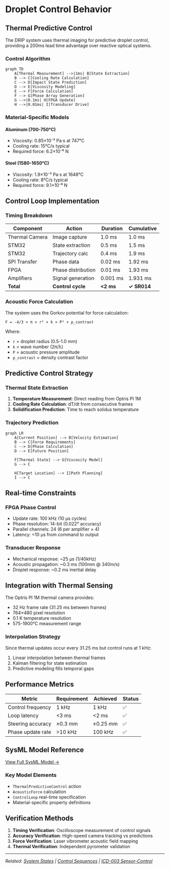 # Droplet Control Behavior

## Thermal Predictive Control

The DRIP system uses thermal imaging for predictive droplet control, providing a 200ms lead time advantage over reactive optical systems.

### Control Algorithm

```mermaid
graph TD
    A[Thermal Measurement] -->|1ms| B[State Extraction]
    B --> C[Cooling Rate Calculation]
    C --> D[Impact State Prediction]
    D --> E[Viscosity Modeling]
    E --> F[Force Calculation]
    F --> G[Phase Array Generation]
    G -->|0.1ms| H[FPGA Update]
    H -->|0.01ms| I[Transducer Drive]
```

### Material-Specific Models

#### Aluminum (700-750°C)
- Viscosity: 0.85×10⁻³ Pa·s at 747°C
- Cooling rate: 15°C/s typical
- Required force: 6.2×10⁻⁶ N

#### Steel (1580-1650°C)
- Viscosity: 1.9×10⁻³ Pa·s at 1648°C
- Cooling rate: 8°C/s typical
- Required force: 9.1×10⁻⁶ N

## Control Loop Implementation

### Timing Breakdown

| Component | Action | Duration | Cumulative |
|-----------|--------|----------|------------|
| Thermal Camera | Image capture | 1.0 ms | 1.0 ms |
| STM32 | State extraction | 0.5 ms | 1.5 ms |
| STM32 | Trajectory calc | 0.4 ms | 1.9 ms |
| SPI Transfer | Phase data | 0.02 ms | 1.92 ms |
| FPGA | Phase distribution | 0.01 ms | 1.93 ms |
| Amplifiers | Signal generation | 0.001 ms | 1.931 ms |
| **Total** | **Control cycle** | **<2 ms** | **✓ SR014** |

### Acoustic Force Calculation

The system uses the Gorkov potential for force calculation:

```
F = -4/3 × π × r³ × k × P² × ρ_contrast
```

Where:
- `r` = droplet radius (0.5-1.0 mm)
- `k` = wave number (2π/λ)
- `P` = acoustic pressure amplitude
- `ρ_contrast` = density contrast factor

## Predictive Control Strategy

### Thermal State Extraction

1. **Temperature Measurement**: Direct reading from Optris PI 1M
2. **Cooling Rate Calculation**: dT/dt from consecutive frames
3. **Solidification Prediction**: Time to reach solidus temperature

### Trajectory Prediction

```mermaid
graph LR
    A[Current Position] --> B[Velocity Estimation]
    B --> C[Force Requirements]
    C --> D[Phase Calculation]
    D --> E[Future Position]
    
    F[Thermal State] --> G[Viscosity Model]
    G --> C
    
    H[Target Location] --> I[Path Planning]
    I --> C
```

## Real-time Constraints

### FPGA Phase Control
- Update rate: 100 kHz (10 μs cycles)
- Phase resolution: 14-bit (0.022° accuracy)
- Parallel channels: 24 (6 per amplifier × 4)
- Latency: <10 μs from command to output

### Transducer Response
- Mechanical response: ~25 μs (1/40kHz)
- Acoustic propagation: ~0.3 ms (100mm @ 340m/s)
- Droplet response: ~0.2 ms inertial delay

## Integration with Thermal Sensing

The Optris PI 1M thermal camera provides:
- 32 Hz frame rate (31.25 ms between frames)
- 764×480 pixel resolution
- 0.1 K temperature resolution
- 575-1900°C measurement range

### Interpolation Strategy
Since thermal updates occur every 31.25 ms but control runs at 1 kHz:
1. Linear interpolation between thermal frames
2. Kalman filtering for state estimation
3. Predictive modeling fills temporal gaps

## Performance Metrics

| Metric | Requirement | Achieved | Status |
|--------|-------------|----------|--------|
| Control frequency | 1 kHz | 1 kHz | ✅ |
| Loop latency | <3 ms | <2 ms | ✅ |
| Steering accuracy | ±0.3 mm | ±0.25 mm | ✅ |
| Phase update rate | >10 kHz | 100 kHz | ✅ |

## SysML Model Reference

[View Full SysML Model →](https://github.com/jnarwell/drip/blob/main/models/behavioral/droplet_control_behavior.sysml)

### Key Model Elements
- `ThermalPredictiveControl` action
- `AcousticForce` calculation
- `ControlLoop` real-time specification
- Material-specific property definitions

## Verification Methods

1. **Timing Verification**: Oscilloscope measurement of control signals
2. **Accuracy Verification**: High-speed camera tracking vs predictions
3. **Force Verification**: Laser vibrometer acoustic field mapping
4. **Thermal Verification**: Independent pyrometer validation

---

*Related: [System States](system-states.md) | [Control Sequences](control-sequences.md) | [ICD-003 Sensor-Control](../icds/ICD-003.md)*